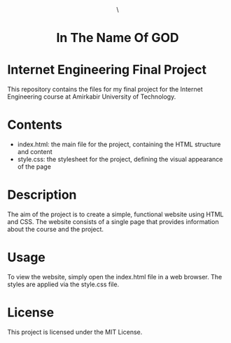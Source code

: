 <div align="center">\
  <h1>In The Name Of GOD</h1>
</div>

# Internet Engineering Final Project

This repository contains the files for my final project for the Internet Engineering course at Amirkabir University of Technology.

# Contents
- index.html: the main file for the project, containing the HTML structure and content
- style.css: the stylesheet for the project, defining the visual appearance of the page

# Description
The aim of the project is to create a simple, functional website using HTML and CSS. The website consists of a single page that provides information about the course and the project.

# Usage
To view the website, simply open the index.html file in a web browser. The styles are applied via the style.css file.

# License
This project is licensed under the MIT License.
